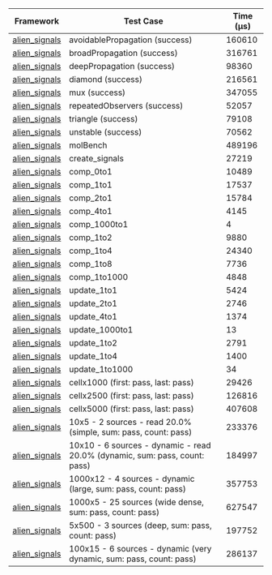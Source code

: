 | Framework | Test Case | Time (μs) |
| --- | --- | --- |
| [alien_signals](https://github.com/medz/alien-signals-dart) | avoidablePropagation (success) | 160610 |
| [alien_signals](https://github.com/medz/alien-signals-dart) | broadPropagation (success) | 316761 |
| [alien_signals](https://github.com/medz/alien-signals-dart) | deepPropagation (success) | 98360 |
| [alien_signals](https://github.com/medz/alien-signals-dart) | diamond (success) | 216561 |
| [alien_signals](https://github.com/medz/alien-signals-dart) | mux (success) | 347055 |
| [alien_signals](https://github.com/medz/alien-signals-dart) | repeatedObservers (success) | 52057 |
| [alien_signals](https://github.com/medz/alien-signals-dart) | triangle (success) | 79108 |
| [alien_signals](https://github.com/medz/alien-signals-dart) | unstable (success) | 70562 |
| [alien_signals](https://github.com/medz/alien-signals-dart) | molBench | 489196 |
| [alien_signals](https://github.com/medz/alien-signals-dart) | create_signals | 27219 |
| [alien_signals](https://github.com/medz/alien-signals-dart) | comp_0to1 | 10489 |
| [alien_signals](https://github.com/medz/alien-signals-dart) | comp_1to1 | 17537 |
| [alien_signals](https://github.com/medz/alien-signals-dart) | comp_2to1 | 15784 |
| [alien_signals](https://github.com/medz/alien-signals-dart) | comp_4to1 | 4145 |
| [alien_signals](https://github.com/medz/alien-signals-dart) | comp_1000to1 | 4 |
| [alien_signals](https://github.com/medz/alien-signals-dart) | comp_1to2 | 9880 |
| [alien_signals](https://github.com/medz/alien-signals-dart) | comp_1to4 | 24340 |
| [alien_signals](https://github.com/medz/alien-signals-dart) | comp_1to8 | 7736 |
| [alien_signals](https://github.com/medz/alien-signals-dart) | comp_1to1000 | 4848 |
| [alien_signals](https://github.com/medz/alien-signals-dart) | update_1to1 | 5424 |
| [alien_signals](https://github.com/medz/alien-signals-dart) | update_2to1 | 2746 |
| [alien_signals](https://github.com/medz/alien-signals-dart) | update_4to1 | 1374 |
| [alien_signals](https://github.com/medz/alien-signals-dart) | update_1000to1 | 13 |
| [alien_signals](https://github.com/medz/alien-signals-dart) | update_1to2 | 2791 |
| [alien_signals](https://github.com/medz/alien-signals-dart) | update_1to4 | 1400 |
| [alien_signals](https://github.com/medz/alien-signals-dart) | update_1to1000 | 34 |
| [alien_signals](https://github.com/medz/alien-signals-dart) | cellx1000 (first: pass, last: pass) | 29426 |
| [alien_signals](https://github.com/medz/alien-signals-dart) | cellx2500 (first: pass, last: pass) | 126816 |
| [alien_signals](https://github.com/medz/alien-signals-dart) | cellx5000 (first: pass, last: pass) | 407608 |
| [alien_signals](https://github.com/medz/alien-signals-dart) | 10x5 - 2 sources - read 20.0% (simple, sum: pass, count: pass) | 233376 |
| [alien_signals](https://github.com/medz/alien-signals-dart) | 10x10 - 6 sources - dynamic - read 20.0% (dynamic, sum: pass, count: pass) | 184997 |
| [alien_signals](https://github.com/medz/alien-signals-dart) | 1000x12 - 4 sources - dynamic (large, sum: pass, count: pass) | 357753 |
| [alien_signals](https://github.com/medz/alien-signals-dart) | 1000x5 - 25 sources (wide dense, sum: pass, count: pass) | 627547 |
| [alien_signals](https://github.com/medz/alien-signals-dart) | 5x500 - 3 sources (deep, sum: pass, count: pass) | 197752 |
| [alien_signals](https://github.com/medz/alien-signals-dart) | 100x15 - 6 sources - dynamic (very dynamic, sum: pass, count: pass) | 286137 |
